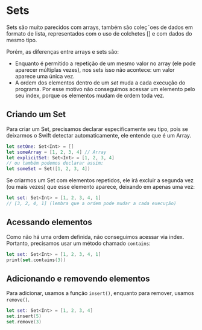 # Sets

Sets são muito parecidos com arrays, também são coleç˜oes de dados em formato de lista, representados com o uso de colchetes [] e com dados do mesmo tipo.

Porém, as diferenças entre arrays e sets são:
- Enquanto é permitido a repetição de um mesmo valor no array (ele pode aparecer múltiplas vezes), nos sets isso não acontece: um valor aparece uma única vez. 
- A ordem dos elementos dentro de um *set* muda a cada execução do programa. Por esse motivo não conseguimos acessar um elemento pelo seu index, porque os elementos mudam de ordem toda vez.

## Criando um Set

Para criar um Set, precisamos declarar especificamente seu tipo, pois se deixarmos o Swift detectar automaticamente, ele entende que é um Array.

```swift
let setOne: Set<Int> = []
let someArray = [1, 2, 3, 4] // Array
let explicitSet: Set<Int> = [1, 2, 3, 4]
// ou também podemos declarar assim:
let someSet = Set([1, 2, 3, 4])
```

Se criarmos um Set com elementos repetidos, ele irá excluir a segunda vez (ou mais vezes) que esse elemento aparece, deixando em apenas uma vez:

```swift
let set: Set<Int> = [1, 2, 3, 4, 1]
// [3, 2, 4, 1] (lembra que a ordem pode mudar a cada execução)
```

## Acessando elementos

Como não há uma ordem definida, não conseguimos acessar via index. Portanto, precisamos usar um método chamado `contains`:

```swift
let set: Set<Int> = [1, 2, 3, 4, 1]
print(set.contains(3))
```

## Adicionando e removendo elementos

Para adicionar, usamos a função `insert()`, enquanto para remover, usamos `remove()`.

```swift
let set: Set<Int> = [1, 2, 3, 4]
set.insert(5)
set.remove(3)
```
